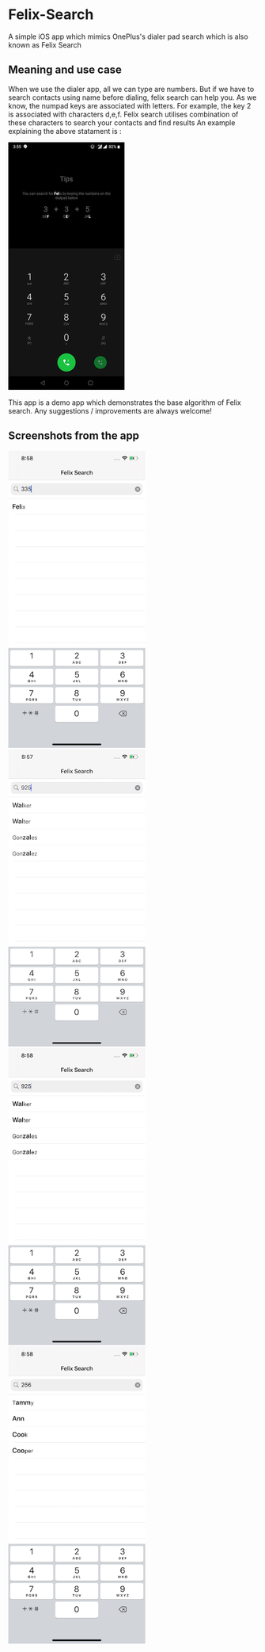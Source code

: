 # Felix-Search
 A simple iOS app which mimics OnePlus's dialer pad search which is also known as Felix Search

## Meaning and use case

When we use the dialer app, all we can type are numbers. But if we have to search contacts using name before dialing, felix search can help you.
As we know, the numpad keys are associated with letters. For example, the key 2 is associated with characters d,e,f.
Felix search utilises combination of these characters to search your contacts and find results
An example explaining the above statament is : 

![Alt text](Screenshots/felix_screenshot.png)

This app is a demo app which demonstrates the base algorithm of Felix search. Any suggestions / improvements are always welcome!

## Screenshots from the app

<img src="Screenshots/search_4.png" width="277" height="600" /><img src="Screenshots/search_1.png" width="277" height="600" /> <img src="Screenshots/search_2.png" width="277" height="600" />
<img src="Screenshots/search_3.png" width="277" height="600" />

